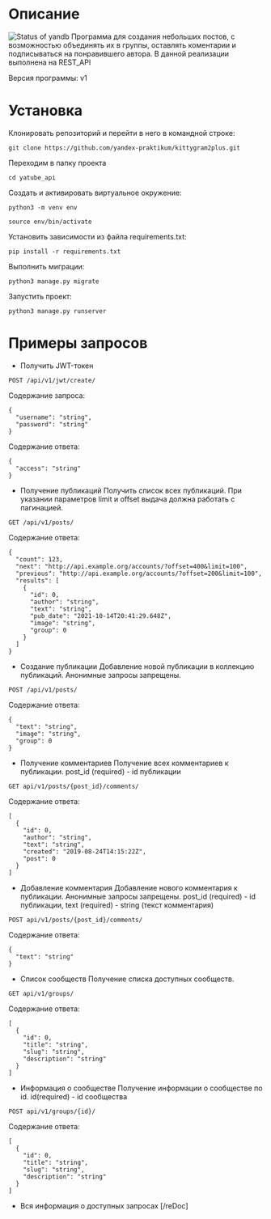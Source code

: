 # Описание
![Status of yandb](https://github.com/github/docs/actions/workflows/yamdb_workflow.yml/badge.svg)
Программа для создания небольших постов, с возможностью объединять их в группы, оставлять коментарии и подписываться на понравившего автора.
В данной реализации выполнена на REST_API

Версия программы: v1

# Установка

Клонировать репозиторий и перейти в него в командной строке:
```
git clone https://github.com/yandex-praktikum/kittygram2plus.git
```
Переходим в папку проекта
```
cd yatube_api
```
Cоздать и активировать виртуальное окружение:
```
python3 -m venv env
```
```
source env/bin/activate
```
Установить зависимости из файла requirements.txt:
```
pip install -r requirements.txt
```
Выполнить миграции:
```
python3 manage.py migrate
```
Запустить проект:
```
python3 manage.py runserver
```

# Примеры запросов

- Получить JWT-токен
```
POST /api/v1/jwt/create/
```
Содержание запроса:
```
{
  "username": "string",
  "password": "string"
}
```
Содержание ответа:
```
{
  "access": "string"
}
```
- Получение публикаций
Получить список всех публикаций. При указании параметров limit и offset выдача должна работать с пагинацией.
```
GET /api/v1/posts/
```
Содержание ответа:
```
{
  "count": 123,
  "next": "http://api.example.org/accounts/?offset=400&limit=100",
  "previous": "http://api.example.org/accounts/?offset=200&limit=100",
  "results": [
    {
      "id": 0,
      "author": "string",
      "text": "string",
      "pub_date": "2021-10-14T20:41:29.648Z",
      "image": "string",
      "group": 0
    }
  ]
}
```
- Создание публикации
Добавление новой публикации в коллекцию публикаций. Анонимные запросы запрещены.

```
POST /api/v1/posts/
```
Содержание ответа:
```
{
  "text": "string",
  "image": "string",
  "group": 0
}
```
- Получение комментариев
Получение всех комментариев к публикации. post_id (required) - id публикации
```
GET api/v1/posts/{post_id}/comments/
```
Содержание ответа:
```
[
  {
    "id": 0,
    "author": "string",
    "text": "string",
    "created": "2019-08-24T14:15:22Z",
    "post": 0
  }
]
```
- Добавление комментария
Добавление нового комментария к публикации. Анонимные запросы запрещены. post_id (required) - id публикации, text
(required) - string (текст комментария)    

```
POST api/v1/posts/{post_id}/comments/
```
Содержание ответа:
```
{
  "text": "string"
}
```

- Список сообществ
Получение списка доступных сообществ.
```
GET api/v1/groups/
```
Содержание ответа:
```
[
  {
    "id": 0,
    "title": "string",
    "slug": "string",
    "description": "string"
  }
]
```
- Информация о сообществе
Получение информации о сообществе по id. id(required) - id сообщества
```
POST api/v1/groups/{id}/
```
Содержание ответа:
```
[
  {
    "id": 0,
    "title": "string",
    "slug": "string",
    "description": "string"
  }
]
``` 
- Вся информация о доступных запросах
[/reDoc]

